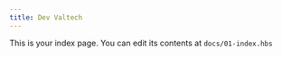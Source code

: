 ```yaml
---
title: Dev Valtech
---
```


This is your index page. You can edit its contents at `docs/01-index.hbs`
